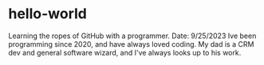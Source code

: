 # hello-world
Learning the ropes of GitHub with a programmer. Date: 9/25/2023
Ive been programming since 2020, and have always loved coding. My dad is a CRM dev and general software wizard, and I've always looks up to his work. 
